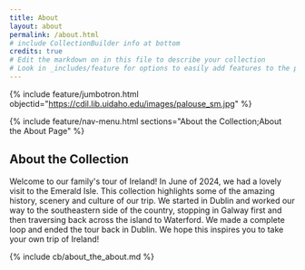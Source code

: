 ```yaml
---
title: About
layout: about
permalink: /about.html
# include CollectionBuilder info at bottom
credits: true
# Edit the markdown on in this file to describe your collection
# Look in _includes/feature for options to easily add features to the page
---
```


{% include feature/jumbotron.html objectid="https://cdil.lib.uidaho.edu/images/palouse_sm.jpg" %}

{% include feature/nav-menu.html sections="About the Collection;About the About Page" %}

## About the Collection

Welcome to our family's tour of Ireland! In June of 2024, we had a lovely visit to the Emerald Isle.  This collection highlights some of the amazing history, scenery and culture of our trip.  We started in Dublin and worked our way to the southeastern side of the country, stopping in Galway first and then traversing back across the island to Waterford.  We made a complete loop and ended the tour back in Dublin.  We hope this inspires you to take your own trip of Ireland!


<!-- IMPORTANT!!! DELETE this comment and the include below when you are finished editing this page for your collection. The include below introduces about page features. They will show up on your collection's about page until you delete it.  -->
{% include cb/about_the_about.md %} 
